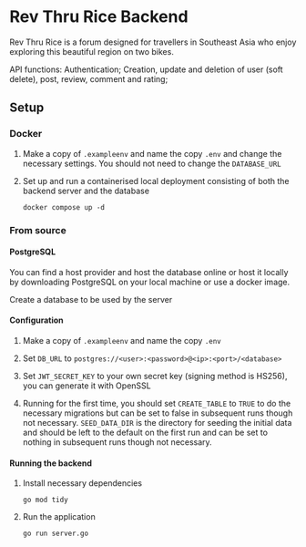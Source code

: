 # Rev Thru Rice Backend

Rev Thru Rice is a forum designed for travellers in Southeast Asia who enjoy exploring this beautiful region on two bikes.

API functions: Authentication; Creation, update and deletion of user (soft delete), post, review, comment and rating;

## Setup

### Docker

1. Make a copy of `.exampleenv` and name the copy `.env` and change the necessary settings. You should not need to change the `DATABASE_URL`

2. Set up and run a containerised local deployment consisting of both the backend server and the database

   ```
   docker compose up -d
   ```

### From source

#### PostgreSQL

You can find a host provider and host the database online or host it locally by downloading PostgreSQL on your local machine or use a docker image.

Create a database to be used by the server

#### Configuration

1. Make a copy of `.exampleenv` and name the copy `.env`

2. Set `DB_URL` to `postgres://<user>:<password>@<ip>:<port>/<database>`

3. Set `JWT_SECRET_KEY` to your own secret key (signing method is HS256), you can generate it with OpenSSL

4. Running for the first time, you should set `CREATE_TABLE` to `TRUE` to do the necessary migrations but can be set to false in subsequent runs though not necessary. `SEED_DATA_DIR` is the directory for seeding the initial data and should be left to the default on the first run and can be set to nothing in subsequent runs though not necessary.

#### Running the backend

1. Install necessary dependencies
   ```
   go mod tidy
   ```
2. Run the application
   ```
   go run server.go
   ```
